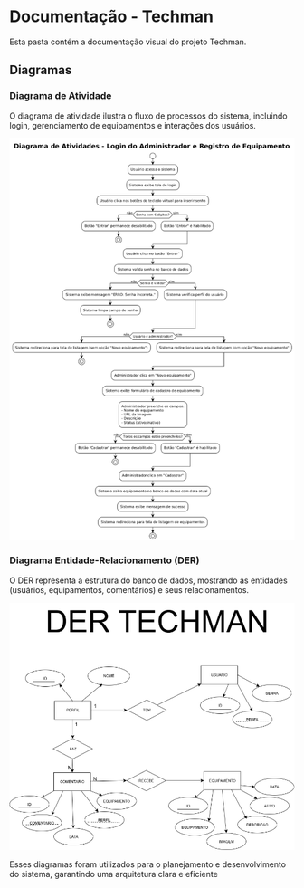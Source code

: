 # Documentação - Techman

Esta pasta contém a documentação visual do projeto Techman.

## Diagramas

### Diagrama de Atividade
O diagrama de atividade ilustra o fluxo de processos do sistema, incluindo login, gerenciamento de equipamentos e interações dos usuários.

![Diagrama de Atividade](atividade_diagrama.png)

### Diagrama Entidade-Relacionamento (DER)
O DER representa a estrutura do banco de dados, mostrando as entidades (usuários, equipamentos, comentários) e seus relacionamentos.

![Diagrama ER](techman_erd_final.png)

Esses diagramas foram utilizados para o planejamento e desenvolvimento do sistema, garantindo uma arquitetura clara e eficiente
